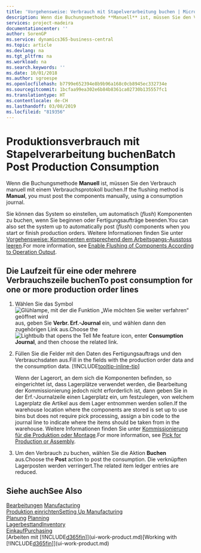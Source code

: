 ```yaml
---
title: 'Vorgehensweise: Verbrauch mit Stapelverarbeitung buchen | Microsoft Docs'
description: Wenn die Buchungsmethode **Manuell** ist, müssen Sie den Verbrauch manuell mit einem Verbrauchsprotokoll buchen.
services: project-madeira
documentationcenter: ''
author: SorenGP
ms.service: dynamics365-business-central
ms.topic: article
ms.devlang: na
ms.tgt_pltfrm: na
ms.workload: na
ms.search.keywords: ''
ms.date: 10/01/2018
ms.author: sgroespe
ms.openlocfilehash: b7799e652394e8b9b96a168c0cb8945ec332734e
ms.sourcegitcommit: 1bcfaa99ea302e6b84b8361ca02730b135557fc1
ms.translationtype: HT
ms.contentlocale: de-CH
ms.lasthandoff: 03/08/2019
ms.locfileid: "819356"
---
```

# <a name="batch-post-production-consumption"></a><span data-ttu-id="a8105-103">Produktionsverbrauch mit Stapelverarbeitung buchen</span><span class="sxs-lookup"><span data-stu-id="a8105-103">Batch Post Production Consumption</span></span>
<span data-ttu-id="a8105-104">Wenn die Buchungsmethode **Manuell** ist, müssen Sie den Verbrauch manuell mit einem Verbrauchsprotokoll buchen.</span><span class="sxs-lookup"><span data-stu-id="a8105-104">If the flushing method is **Manual**, you must post the components manually, using a consumption journal.</span></span>

<span data-ttu-id="a8105-105">Sie können das System so einstellen, um automatisch (*flush*) Komponenten zu buchen, wenn Sie beginnen oder Fertigungsaufträge beenden.</span><span class="sxs-lookup"><span data-stu-id="a8105-105">You can also set the system up to automatically post (*flush*) components when you start or finish production orders.</span></span> <span data-ttu-id="a8105-106">Weitere Informationen finden Sie unter [Vorgehensweise: Komponenten entsprechend dem Arbeitsgangs-Ausstoss leeren](production-how-to-flush-components-according-to-operation-output.md).</span><span class="sxs-lookup"><span data-stu-id="a8105-106">For more information, see [Enable Flushing of Components According to Operation Output](production-how-to-flush-components-according-to-operation-output.md).</span></span>

## <a name="to-post-consumption-for-one-or-more-production-order-lines"></a><span data-ttu-id="a8105-107">Die Laufzeit für eine oder mehrere Verbrauchszeile buchen</span><span class="sxs-lookup"><span data-stu-id="a8105-107">To post consumption for one or more production order lines</span></span>  
1.  <span data-ttu-id="a8105-108">Wählen Sie das Symbol ![Glühlampe, mit der die Funktion „Wie möchten Sie weiter verfahren“ geöffnet wird](media/ui-search/search_small.png "Wie möchten Sie weiter verfahren?") aus, geben Sie **Verbr. Erf.-Journal** ein, und wählen dann den zugehörigen Link aus.</span><span class="sxs-lookup"><span data-stu-id="a8105-108">Choose the ![Lightbulb that opens the Tell Me feature](media/ui-search/search_small.png "Tell me what you want to do") icon, enter **Consumption Journal**, and then choose the related link.</span></span>  
2.  <span data-ttu-id="a8105-109">Füllen Sie die Felder mit den Daten des Fertigungsauftrags und den Verbrauchsdaten aus.</span><span class="sxs-lookup"><span data-stu-id="a8105-109">Fill in the fields with the production order data and the consumption data.</span></span> [!INCLUDE[tooltip-inline-tip](includes/tooltip-inline-tip_md.md)]  

    <span data-ttu-id="a8105-110">Wenn der Lagerort, an dem sich die Komponenten befinden, so eingerichtet ist, dass Lagerplätze verwendet werden, die Bearbeitung der Kommissionierung jedoch nicht erforderlich ist, dann geben Sie in der Erf.-Journalzeile einen Lagerplatz ein, um festzulegen, von welchem Lagerplatz die Artikel aus dem Lager entnommen werden sollen.</span><span class="sxs-lookup"><span data-stu-id="a8105-110">If the warehouse location where the components are stored is set up to use bins but does not require pick processing, assign a bin code to the journal line to indicate where the items should be taken from in the warehouse.</span></span> <span data-ttu-id="a8105-111">Weitere Informationen finden Sie unter [Kommissionierung für die Produktion oder Montage](warehouse-how-to-pick-for-production.md).</span><span class="sxs-lookup"><span data-stu-id="a8105-111">For more information, see [Pick for Production or Assembly](warehouse-how-to-pick-for-production.md).</span></span>  
3.  <span data-ttu-id="a8105-112">Um den Verbrauch zu buchen, wählen Sie die Aktion **Buchen** aus.</span><span class="sxs-lookup"><span data-stu-id="a8105-112">Choose the **Post** action to post the consumption.</span></span> <span data-ttu-id="a8105-113">Die verknüpften Lagerposten werden verringert.</span><span class="sxs-lookup"><span data-stu-id="a8105-113">The related item ledger entries are reduced.</span></span>

## <a name="see-also"></a><span data-ttu-id="a8105-114">Siehe auch</span><span class="sxs-lookup"><span data-stu-id="a8105-114">See Also</span></span>  
<span data-ttu-id="a8105-115">[Bearbeitungen](production-manage-manufacturing.md)  </span><span class="sxs-lookup"><span data-stu-id="a8105-115">[Manufacturing](production-manage-manufacturing.md)  </span></span>  
[<span data-ttu-id="a8105-116">Produktion einrichten</span><span class="sxs-lookup"><span data-stu-id="a8105-116">Setting Up Manufacturing</span></span>](production-configure-production-processes.md)  
<span data-ttu-id="a8105-117">[Planung](production-planning.md)    </span><span class="sxs-lookup"><span data-stu-id="a8105-117">[Planning](production-planning.md)    </span></span>  
[<span data-ttu-id="a8105-118">Lagerbesttand</span><span class="sxs-lookup"><span data-stu-id="a8105-118">Inventory</span></span>](inventory-manage-inventory.md)  
[<span data-ttu-id="a8105-119">Einkauf</span><span class="sxs-lookup"><span data-stu-id="a8105-119">Purchasing</span></span>](purchasing-manage-purchasing.md)  
<span data-ttu-id="a8105-120">[Arbeiten mit [!INCLUDE[d365fin](includes/d365fin_md.md)]](ui-work-product.md)</span><span class="sxs-lookup"><span data-stu-id="a8105-120">[Working with [!INCLUDE[d365fin](includes/d365fin_md.md)]](ui-work-product.md)</span></span>
